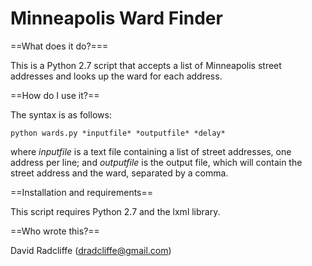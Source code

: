 Minneapolis Ward Finder
=======================

==What does it do?===

This is a Python 2.7 script that accepts a list of Minneapolis street addresses
and looks up the ward for each address.

==How do I use it?==

The syntax is as follows:

    python wards.py *inputfile* *outputfile* *delay*

where *inputfile* is a text file containing a list of street addresses,
one address per line; and *outputfile* is the output file, which will 
contain the street address and the ward, separated by a comma.

==Installation and requirements==

This script requires Python 2.7 and the lxml library.

==Who wrote this?==

David Radcliffe (dradcliffe@gmail.com)

